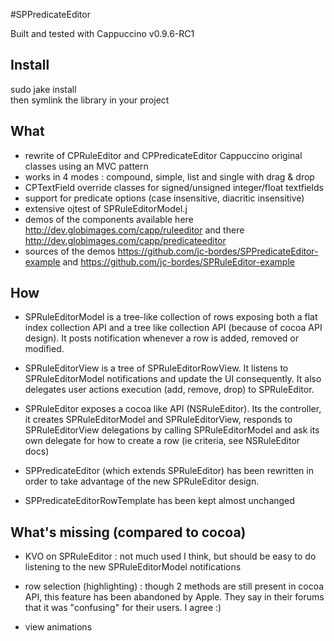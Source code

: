 #SPPredicateEditor

Built and tested with Cappuccino v0.9.6-RC1

## Install

sudo jake install  
then symlink the library in your project  

## What 

* rewrite of CPRuleEditor and CPPredicateEditor Cappuccino original classes using an MVC pattern
* works in 4 modes : compound, simple, list and single with drag & drop
* CPTextField override classes for signed/unsigned integer/float textfields
* support for predicate options (case insensitive, diacritic insensitive)
* extensive ojtest of SPRuleEditorModel.j
* demos of the components available here http://dev.globimages.com/capp/ruleeditor and there http://dev.globimages.com/capp/predicateeditor
* sources of the demos https://github.com/jc-bordes/SPPredicateEditor-example and https://github.com/jc-bordes/SPRuleEditor-example 

## How

* SPRuleEditorModel is a tree-like collection of rows exposing both a flat index collection API and a tree like collection API (because of cocoa API design). It posts notification whenever a row is added, removed or modified.

* SPRuleEditorView is a tree of SPRuleEditorRowView. It listens to SPRuleEditorModel notifications and update the UI consequently. It also delegates user actions execution (add, remove, drop) to SPRuleEditor.

* SPRuleEditor exposes a cocoa like API (NSRuleEditor). Its the controller, it creates SPRuleEditorModel and SPRuleEditorView, responds to SPRuleEditorView delegations by calling SPRuleEditorModel and ask its own delegate for how to create a row (ie criteria, see NSRuleEditor docs)

* SPPredicateEditor (which extends SPRuleEditor) has been rewritten in order to take advantage of the new SPRuleEditor design.

* SPPredicateEditorRowTemplate has been kept almost unchanged

## What's missing (compared to cocoa)

* KVO on SPRuleEditor : not much used I think, but should be easy to do listening to the new SPRuleEditorModel notifications

* row selection (highlighting) : though 2 methods are still present in cocoa API, this feature has been abandoned by Apple. They say in their forums that it was "confusing" for their users. I agree :)

* view animations

